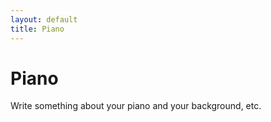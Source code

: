 ```yaml
---
layout: default
title: Piano
---
```


# Piano

Write something about your piano and your background, etc.